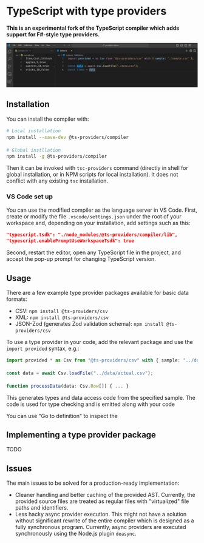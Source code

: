 
# TypeScript with type providers

**This is an experimental fork of the TypeScript compiler which adds support for F#-style type providers.**

![Provider usafe](./docs/images//provider-demo.gif)

## Installation

You can install the compiler with:

```bash
# Local installation
npm install --save-dev @ts-providers/compiler

# Global instllation
npm install -g @ts-providers/compiler
```

Then it can be invoked with `tsc-providers` command (directly in shell for global installation, or in NPM scripts for local installation). It does not conflict with any existing `tsc` installation.

### VS Code set up

You can use the modified compiler as the language server in VS Code. First, create or modify the file `.vscode/settings.json` under the root of your workspace and, depending on your installation, add settings such as this:

```json
"typescript.tsdk": "./node_modules/@ts-providers/compiler/lib",
"typescript.enablePromptUseWorkspaceTsdk": true
```

Second, restart the editor, open any TypeScript file in the project, and accept the pop-up prompt for changing TypeScript version.

## Usage

There are a few example type provider packages available for basic data formats:

- CSV: `npm install @ts-providers/csv`
- XML: `npm install @ts-providers/csv`
- JSON-Zod (generates Zod validation schema): `npm install @ts-providers/csv`

To use a type provider in your code, add the relevant package and use the `import provided` syntax, e.g.:

```typescript
import provided * as Csv from "@ts-providers/csv" with { sample: "../data/sample.csv" };

const data = await Csv.loadFile("../data/actual.csv");

function processData(data: Csv.Row[]) { ... }
```

This generates types and data access code from the specified sample. The code is used for type checking and is emitted along with your code

You can use "Go to definition" to inspect the 

## Implementing a type provider package

TODO

## Issues

The main issues to be solved for a production-ready implementation:

- Cleaner handling and better caching of the provided AST. Currently, the provided source files are treated as regular files with "virtualized" file paths and identifiers.
- Less hacky async provider execution. This might not have a solution without significant rewrite of the entire compiler which is designed as a fully synchronous program. Currently, async providers are executed synchronously using the Node.js plugin `deasync`.
